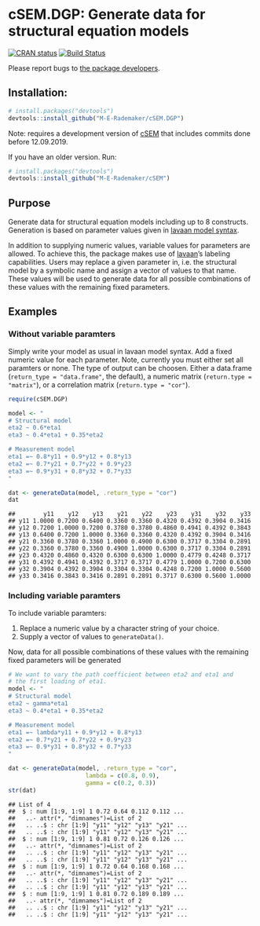 
<!-- README.md is generated from README.Rmd. Please edit that file -->

# cSEM.DGP: Generate data for structural equation models

[![CRAN
status](https://www.r-pkg.org/badges/version/cSEM.DGP)](https://cran.r-project.org/package=cSEM.DGP)
[![Build
Status](https://travis-ci.com/M-E-Rademaker/cSEM.DGP.svg?branch=master)](https://travis-ci.com/M-E-Rademaker/cSEM.DGP)

Please report bugs to [the package
developers](mailto:manuel.rademaker@uni-wuerzburg.de;f.schuberth@utwente.nl).

## Installation:

``` r
# install.packages("devtools")
devtools::install_github("M-E-Rademaker/cSEM.DGP")
```

Note: requires a development version of
[cSEM](https://github.com/M-E-Rademaker/cSEM) that includes commits done
before 12.09.2019.

If you have an older version. Run:

``` r
# install.packages("devtools")
devtools::install_github("M-E-Rademaker/cSEM")
```

## Purpose

Generate data for structural equation models including up to 8
constructs. Generation is based on parameter values given in [lavaan
model syntax](http://lavaan.ugent.be/tutorial/syntax1.html).

In addition to supplying numeric values, variable values for parameters
are allowed. To achieve this, the package makes use of
[lavaan](http://lavaan.ugent.be/)’s labeling capabilities. Users may
replace a given parameter in, i.e. the structural model by a symbolic
name and assign a vector of values to that name. These values will be
used to generate data for all possible combinations of these values with
the remaining fixed parameters.

## Examples

### Without variable paramters

Simply write your model as usual in lavaan model syntax. Add a fixed
numeric value for each parameter. Note, currently you must either set
all paramters or none. The type of output can be choosen. Either a
data.frame (`return_type = "data.frame"`, the default), a numeric matrix
(`return.type = "matrix"`), or a correlation matrix (`return.type =
"cor"`).

``` r
require(cSEM.DGP)

model <- "
# Structural model
eta2 ~ 0.6*eta1
eta3 ~ 0.4*eta1 + 0.35*eta2

# Measurement model
eta1 =~ 0.8*y11 + 0.9*y12 + 0.8*y13
eta2 =~ 0.7*y21 + 0.7*y22 + 0.9*y23
eta3 =~ 0.9*y31 + 0.8*y32 + 0.7*y33
"

dat <- generateData(model, .return_type = "cor")
dat
```

    ##        y11    y12    y13    y21    y22    y23    y31    y32    y33
    ## y11 1.0000 0.7200 0.6400 0.3360 0.3360 0.4320 0.4392 0.3904 0.3416
    ## y12 0.7200 1.0000 0.7200 0.3780 0.3780 0.4860 0.4941 0.4392 0.3843
    ## y13 0.6400 0.7200 1.0000 0.3360 0.3360 0.4320 0.4392 0.3904 0.3416
    ## y21 0.3360 0.3780 0.3360 1.0000 0.4900 0.6300 0.3717 0.3304 0.2891
    ## y22 0.3360 0.3780 0.3360 0.4900 1.0000 0.6300 0.3717 0.3304 0.2891
    ## y23 0.4320 0.4860 0.4320 0.6300 0.6300 1.0000 0.4779 0.4248 0.3717
    ## y31 0.4392 0.4941 0.4392 0.3717 0.3717 0.4779 1.0000 0.7200 0.6300
    ## y32 0.3904 0.4392 0.3904 0.3304 0.3304 0.4248 0.7200 1.0000 0.5600
    ## y33 0.3416 0.3843 0.3416 0.2891 0.2891 0.3717 0.6300 0.5600 1.0000

### Including variable paramters

To include variable paramters:

1.  Replace a numeric value by a character string of your choice.
2.  Supply a vector of values to `generateData()`.

Now, data for all possible combinations of these values with the
remaining fixed parameters will be generated

``` r
# We want to vary the path coefficient between eta2 and eta1 and 
# the first loading of eta1.
model <- "
# Structural model
eta2 ~ gamma*eta1
eta3 ~ 0.4*eta1 + 0.35*eta2

# Measurement model
eta1 =~ lambda*y11 + 0.9*y12 + 0.8*y13
eta2 =~ 0.7*y21 + 0.7*y22 + 0.9*y23
eta3 =~ 0.9*y31 + 0.8*y32 + 0.7*y33
"

dat <- generateData(model, .return_type = "cor", 
                      lambda = c(0.8, 0.9),
                      gamma = c(0.2, 0.3))
str(dat)
```

    ## List of 4
    ##  $ : num [1:9, 1:9] 1 0.72 0.64 0.112 0.112 ...
    ##   ..- attr(*, "dimnames")=List of 2
    ##   .. ..$ : chr [1:9] "y11" "y12" "y13" "y21" ...
    ##   .. ..$ : chr [1:9] "y11" "y12" "y13" "y21" ...
    ##  $ : num [1:9, 1:9] 1 0.81 0.72 0.126 0.126 ...
    ##   ..- attr(*, "dimnames")=List of 2
    ##   .. ..$ : chr [1:9] "y11" "y12" "y13" "y21" ...
    ##   .. ..$ : chr [1:9] "y11" "y12" "y13" "y21" ...
    ##  $ : num [1:9, 1:9] 1 0.72 0.64 0.168 0.168 ...
    ##   ..- attr(*, "dimnames")=List of 2
    ##   .. ..$ : chr [1:9] "y11" "y12" "y13" "y21" ...
    ##   .. ..$ : chr [1:9] "y11" "y12" "y13" "y21" ...
    ##  $ : num [1:9, 1:9] 1 0.81 0.72 0.189 0.189 ...
    ##   ..- attr(*, "dimnames")=List of 2
    ##   .. ..$ : chr [1:9] "y11" "y12" "y13" "y21" ...
    ##   .. ..$ : chr [1:9] "y11" "y12" "y13" "y21" ...
